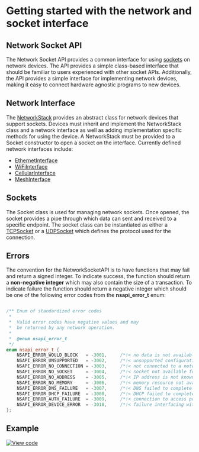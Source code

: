 # Getting started with the network and socket interface

## Network Socket API

The Network Socket API provides a common interface for using [sockets](https://en.wikipedia.org/wiki/Network_socket) on network devices. The API provides a simple class-based interface that should be familiar to users experienced with other socket APIs. Additionally, the API provides a simple interface for implementing network devices, making it easy to connect hardware agnostic programs to new devices.

## Network Interface 

The [NetworkStack](https://docs.mbed.com/docs/testing-docs-features/en/latest/api/classNetworkStack.html) provides an abstract class for network devices that support sockets. Devices must inherit and implement the NetworkStack class and a network interface as well as adding implementation specific methods for using the device. A NetworkStack must be provided to a Socket constructor to open a socket on the interface. Currently defined network interfaces include:

* [EthernetInterface](https://docs.mbed.com/docs/testing-docs-features/en/latest/api/classEthernetInterface.html)
* [WiFiInterface](https://docs.mbed.com/docs/testing-docs-features/en/latest/api/classWiFiInterface.html)
* [CellularInterface](https://docs.mbed.com/docs/testing-docs-features/en/latest/api/classCellularInterface.html)
* [MeshInterface](https://docs.mbed.com/docs/testing-docs-features/en/latest/api/classMeshInterface.html)


## Sockets

The Socket class is used for managing network sockets. Once opened, the socket provides a pipe through which data can sent and received to a specific endpoint. The socket class can be instantiated as either a [TCPSocket](https://docs.mbed.com/docs/testing-docs-features/en/latest/api/classTCPSocket.html) or a [UDPSocket](https://docs.mbed.com/docs/testing-docs-features/en/latest/api/classUDPSocket.html) which defines the protocol used for the connection.

## Errors 

The convention for the NetworkSocketAPI is to have functions that may fail and return a signed integer. To indicate success, the function should return a **non-negative integer** which may also contain the size of a transaction. To indicate failure the function should return a negative integer which should be one of the following error codes from the **nsapi_error_t** enum:

```cpp

/** Enum of standardized error codes 
 *
 *  Valid error codes have negative values and may
 *  be returned by any network operation.
 *
 *  @enum nsapi_error_t
 */
enum nsapi_error_t {
    NSAPI_ERROR_WOULD_BLOCK   = -3001,     /*!< no data is not available but call is non-blocking */
    NSAPI_ERROR_UNSUPPORTED   = -3002,     /*!< unsupported configuration */
    NSAPI_ERROR_NO_CONNECTION = -3003,     /*!< not connected to a network */
    NSAPI_ERROR_NO_SOCKET     = -3004,     /*!< socket not available for use */
    NSAPI_ERROR_NO_ADDRESS    = -3005,     /*!< IP address is not known */
    NSAPI_ERROR_NO_MEMORY     = -3006,     /*!< memory resource not available */
    NSAPI_ERROR_DNS_FAILURE   = -3007,     /*!< DNS failed to complete successfully */
    NSAPI_ERROR_DHCP_FAILURE  = -3008,     /*!< DHCP failed to complete successfully */
    NSAPI_ERROR_AUTH_FAILURE  = -3009,     /*!< connection to access point failed */
    NSAPI_ERROR_DEVICE_ERROR  = -3010,     /*!< failure interfacing with the network processor */
};
```

## Example 

[![View code](https://www.mbed.com/embed/?url=https://github.com/iriark01/testing_docs_tools)](https://github.com/iriark01/testing_docs_tools/blob/master/samples/HelloLWIPInterface/HelloLWIPInterface.cpp)
